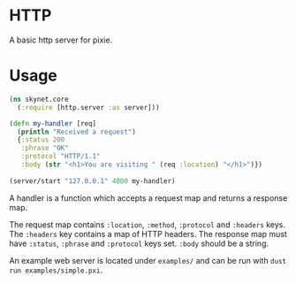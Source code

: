 HTTP
========

A basic http server for pixie.

Usage
=====

```clojure
(ns skynet.core
  (:require [http.server :as server]))

(defn my-handler [req]
  (println "Received a request")
  {:status 200
   :phrase "OK"
   :protocol "HTTP/1.1"
   :body (str "<h1>You are visiting " (req :location) "</h1>")})
   
(server/start "127.0.0.1" 4000 my-handler) 
```

A handler is a function which accepts a request map and returns a response
map.

The request map contains `:location`, `:method`, `:protocol` and `:headers` keys. The `:headers` key contains a map of HTTP headers. The response map must have `:status`, `:phrase` and `:protocol` keys set. `:body` should be a string.

An example web server is located under `examples/` and can be run with
`dust run examples/simple.pxi`.

